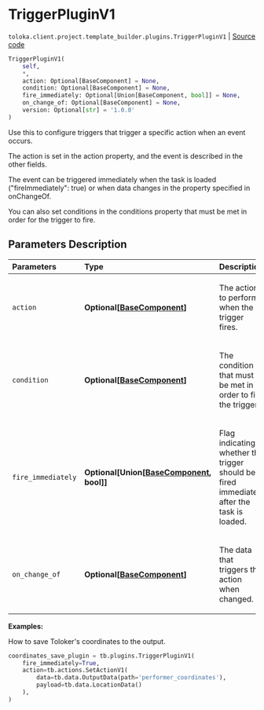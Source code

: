 # TriggerPluginV1
`toloka.client.project.template_builder.plugins.TriggerPluginV1` | [Source code](https://github.com/Toloka/toloka-kit/blob/v1.0.1/src/client/project/template_builder/plugins.py#L137)

```python
TriggerPluginV1(
    self,
    *,
    action: Optional[BaseComponent] = None,
    condition: Optional[BaseComponent] = None,
    fire_immediately: Optional[Union[BaseComponent, bool]] = None,
    on_change_of: Optional[BaseComponent] = None,
    version: Optional[str] = '1.0.0'
)
```

Use this to configure triggers that trigger a specific action when an event occurs.


The action is set in the action property, and the event is described in the other fields.

The event can be triggered immediately when the task is loaded ("fireImmediately": true) or when data changes in
the property specified in onChangeOf.

You can also set conditions in the conditions property that must be met in order for the trigger to fire.

## Parameters Description

| Parameters | Type | Description |
| :----------| :----| :-----------|
`action`|**Optional\[[BaseComponent](toloka.client.project.template_builder.base.BaseComponent.md)\]**|<p>The action to perform when the trigger fires.</p>
`condition`|**Optional\[[BaseComponent](toloka.client.project.template_builder.base.BaseComponent.md)\]**|<p>The condition that must be met in order to fire the trigger.</p>
`fire_immediately`|**Optional\[Union\[[BaseComponent](toloka.client.project.template_builder.base.BaseComponent.md), bool\]\]**|<p>Flag indicating whether the trigger should be fired immediately after the task is loaded.</p>
`on_change_of`|**Optional\[[BaseComponent](toloka.client.project.template_builder.base.BaseComponent.md)\]**|<p>The data that triggers the action when changed.</p>

**Examples:**

How to save Toloker's coordinates to the output.

```python
coordinates_save_plugin = tb.plugins.TriggerPluginV1(
    fire_immediately=True,
    action=tb.actions.SetActionV1(
        data=tb.data.OutputData(path='performer_coordinates'),
        payload=tb.data.LocationData()
    ),
)
```
